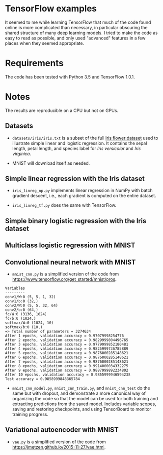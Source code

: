 # TensorFlow examples

It seemed to me while learning TensorFlow that much of the code found online is more complicated than necessary, in particular obscuring the shared structure of many deep learning models. I tried to make the code as easy to read as possible, and only used "advanced" features in a few places when they seemed appropriate.

# Requirements

The code has been tested with Python 3.5 and TensorFlow 1.0.1.

# Notes

The results are reproducible on a CPU but not on GPUs.

## Datasets

* `datasets/iris/iris.txt` is a subset of the full [Iris flower dataset](https://archive.ics.uci.edu/ml/datasets/Iris) used to illustrate simple linear and logistic regression. It contains the sepal length, petal length, and species label for _Iris versicolor_ and _Iris virginica_.

* MNIST will download itself as needed.

## Simple linear regression with the Iris dataset

* `iris_linreg_np.py` implements linear regression in NumPy with batch gradient descent, i.e., each gradient is computed on the entire dataset.

* `iris_linreg_tf.py` does the same with TensorFlow.

## Simple binary logistic regression with the Iris dataset

## Multiclass logistic regression with MNIST

## Convolutional neural network with MNIST

* `mnist_cnn.py` is a simplified version of the code from https://www.tensorflow.org/get_started/mnist/pros.

```
Variables
---------
conv1/W:0 (5, 5, 1, 32)
conv1/b:0 (32,)
conv2/W:0 (5, 5, 32, 64)
conv2/b:0 (64,)
fc/W:0 (3136, 1024)
fc/b:0 (1024,)
softmax/W:0 (1024, 10)
softmax/b:0 (10,)
=> Total number of parameters = 3274634
After 1 epochs, validation accuracy = 0.97079998254776
After 2 epochs, validation accuracy = 0.9829999804496765
After 3 epochs, validation accuracy = 0.9779999852180481
After 4 epochs, validation accuracy = 0.9825999736785889
After 5 epochs, validation accuracy = 0.9876000285148621
After 6 epochs, validation accuracy = 0.9876000285148621
After 7 epochs, validation accuracy = 0.9876000285148621
After 8 epochs, validation accuracy = 0.9914000034332275
After 9 epochs, validation accuracy = 0.9887999892234802
After 10 epochs, validation accuracy = 0.9855999946594238
Test accuracy = 0.9858999848365784
```

* `mnist_cnn_model.py`, `mnist_cnn_train.py`, and `mnist_cnn_test` do the same but with dropout, and demonstrate a more canonical way of organizing the code so that the model can be used for both training and extracting predictions from the saved model. Includes variable scopes, saving and restoring checkpoints, and using TensorBoard to monitor training progress.

## Variational autoencoder with MNIST

* `vae.py` is a simplified version of the code from https://jmetzen.github.io/2015-11-27/vae.html.
